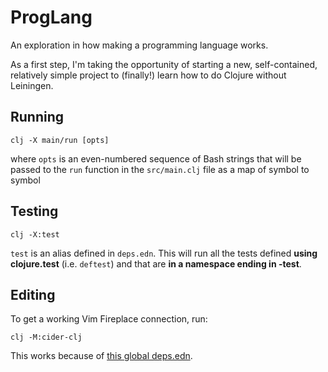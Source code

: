 # ProgLang

An exploration in how making a programming language works.

As a first step, I'm taking the opportunity of starting a new, self-contained,
relatively simple project to (finally!) learn how to do Clojure without
Leiningen.

## Running

```
clj -X main/run [opts]
```

where `opts` is an even-numbered sequence of Bash strings that will be passed
to the `run` function in the `src/main.clj` file as a map of symbol to symbol

## Testing

```
clj -X:test
```

`test` is an alias defined in `deps.edn`. This will run all the tests defined
**using clojure.test** (i.e. `deftest`) and that are **in a namespace ending in
-test**.

## Editing

To get a working Vim Fireplace connection, run:

```
clj -M:cider-clj
```

This works because of [this global deps.edn][1].

[1]: https://github.com/gaverhae/dotfiles/pull/101
